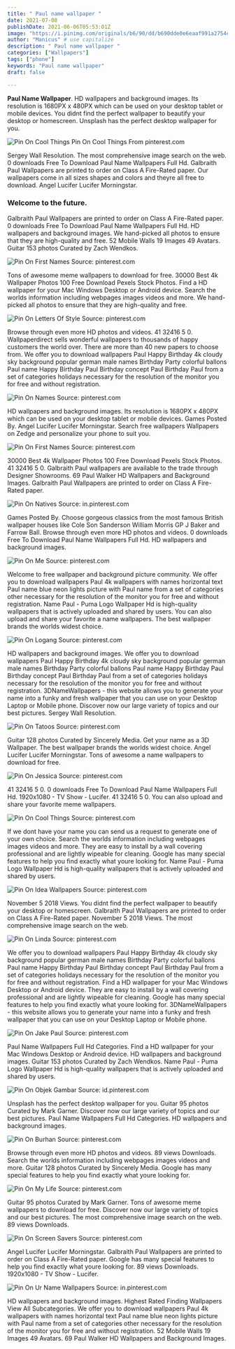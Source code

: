 ```yaml
---
title: " Paul name wallpaper "
date: 2021-07-08
publishDate: 2021-06-06T05:53:01Z
image: "https://i.pinimg.com/originals/b6/90/dd/b690dde0e6eaaf991a2754c643ebf21f.jpg"
author: "Manicus" # use capitalize
description: " Paul name wallpaper "
categories: ["Wallpapers"]
tags: ["phone"]
keywords: "Paul name wallpaper"
draft: false

---
```



**Paul Name Wallpaper**. HD wallpapers and background images. Its resolution is 1680PX x 480PX which can be used on your desktop tablet or mobile devices. You didnt find the perfect wallpaper to beautify your desktop or homescreen. Unsplash has the perfect desktop wallpaper for you.

![Pin On Cool Things](https://i.pinimg.com/originals/0b/58/59/0b5859b4229b0147f9fcc88557fc14ea.png "Pin On Cool Things")
Pin On Cool Things From pinterest.com


Sergey Wall Resolution. The most comprehensive image search on the web. 0 downloads Free To Download Paul Name Wallpapers Full Hd. Galbraith Paul Wallpapers are printed to order on Class A Fire-Rated paper. Our wallpapers come in all sizes shapes and colors and theyre all free to download. Angel Lucifer Lucifer Morningstar.

### Welcome to the future.

Galbraith Paul Wallpapers are printed to order on Class A Fire-Rated paper. 0 downloads Free To Download Paul Name Wallpapers Full Hd. HD wallpapers and background images. We hand-picked all photos to ensure that they are high-quality and free. 52 Mobile Walls 19 Images 49 Avatars. Guitar 153 photos Curated by Zach Wendkos.


![Pin On First Names](https://i.pinimg.com/originals/5e/99/67/5e9967522ccb9ab85a576315c0231112.png "Pin On First Names")
Source: pinterest.com

Tons of awesome meme wallpapers to download for free. 30000 Best 4k Wallpaper Photos 100 Free Download Pexels Stock Photos. Find a HD wallpaper for your Mac Windows Desktop or Android device. Search the worlds information including webpages images videos and more. We hand-picked all photos to ensure that they are high-quality and free.

![Pin On Letters Of Style](https://i.pinimg.com/736x/68/f5/44/68f54432c80f07e90e999c55997380fa.jpg "Pin On Letters Of Style")
Source: pinterest.com

Browse through even more HD photos and videos. 41 32416 5 0. Wallpaperdirect sells wonderful wallpapers to thousands of happy customers the world over. There are more than 40 new papers to choose from. We offer you to download wallpapers Paul Happy Birthday 4k cloudy sky background popular german male names Birthday Party colorful ballons Paul name Happy Birthday Paul Birthday concept Paul Birthday Paul from a set of categories holidays necessary for the resolution of the monitor you for free and without registration.

![Pin On Names](https://i.pinimg.com/originals/57/47/dd/5747ddb1e324f7fbee15e53e74d91480.jpg "Pin On Names")
Source: pinterest.com

HD wallpapers and background images. Its resolution is 1680PX x 480PX which can be used on your desktop tablet or mobile devices. Games Posted By. Angel Lucifer Lucifer Morningstar. Search free wallpapers Wallpapers on Zedge and personalize your phone to suit you.

![Pin On First Names](https://i.pinimg.com/originals/b6/04/8f/b6048f6a8f372a932cb7ddf415571ac5.png "Pin On First Names")
Source: pinterest.com

30000 Best 4k Wallpaper Photos 100 Free Download Pexels Stock Photos. 41 32416 5 0. Galbraith Paul wallpapers are available to the trade through Designer Showrooms. 69 Paul Walker HD Wallpapers and Background Images. Galbraith Paul Wallpapers are printed to order on Class A Fire-Rated paper.

![Pin On Natives](https://i.pinimg.com/originals/38/eb/8d/38eb8dcbf0dc1c4fa9844ddbf6a4f3a5.jpg "Pin On Natives")
Source: in.pinterest.com

Games Posted By. Choose gorgeous classics from the most famous British wallpaper houses like Cole Son Sanderson William Morris GP J Baker and Farrow Ball. Browse through even more HD photos and videos. 0 downloads Free To Download Paul Name Wallpapers Full Hd. HD wallpapers and background images.

![Pin On Me](https://i.pinimg.com/originals/ad/f1/4c/adf14c44dff5159abb7a475c8edf86d3.jpg "Pin On Me")
Source: pinterest.com

Welcome to free wallpaper and background picture community. We offer you to download wallpapers Paul 4k wallpapers with names horizontal text Paul name blue neon lights picture with Paul name from a set of categories other necessary for the resolution of the monitor you for free and without registration. Name Paul - Puma Logo Wallpaper Hd is high-quality wallpapers that is actively uploaded and shared by users. You can also upload and share your favorite a name wallpapers. The best wallpaper brands the worlds widest choice.

![Pin On Logang](https://i.pinimg.com/originals/7d/f9/64/7df964c37c31f2f59e3da22413984b22.jpg "Pin On Logang")
Source: pinterest.com

HD wallpapers and background images. We offer you to download wallpapers Paul Happy Birthday 4k cloudy sky background popular german male names Birthday Party colorful ballons Paul name Happy Birthday Paul Birthday concept Paul Birthday Paul from a set of categories holidays necessary for the resolution of the monitor you for free and without registration. 3DNameWallpapers - this website allows you to generate your name into a funky and fresh wallpaper that you can use on your Desktop Laptop or Mobile phone. Discover now our large variety of topics and our best pictures. Sergey Wall Resolution.

![Pin On Tatoos](https://i.pinimg.com/originals/ab/c5/7f/abc57f6d048726f12ec26a1d3b0af5c1.png "Pin On Tatoos")
Source: pinterest.com

Guitar 128 photos Curated by Sincerely Media. Get your name as a 3D Wallpaper. The best wallpaper brands the worlds widest choice. Angel Lucifer Lucifer Morningstar. Tons of awesome a name wallpapers to download for free.

![Pin On Jessica](https://i.pinimg.com/originals/0b/01/f1/0b01f179de159d06d9310a511843edd4.png "Pin On Jessica")
Source: pinterest.com

41 32416 5 0. 0 downloads Free To Download Paul Name Wallpapers Full Hd. 1920x1080 - TV Show - Lucifer. 41 32416 5 0. You can also upload and share your favorite meme wallpapers.

![Pin On Cool Things](https://i.pinimg.com/originals/0b/58/59/0b5859b4229b0147f9fcc88557fc14ea.png "Pin On Cool Things")
Source: pinterest.com

If we dont have your name you can send us a request to generate one of your own choice. Search the worlds information including webpages images videos and more. They are easy to install by a wall covering professional and are lightly wipeable for cleaning. Google has many special features to help you find exactly what youre looking for. Name Paul - Puma Logo Wallpaper Hd is high-quality wallpapers that is actively uploaded and shared by users.

![Pin On Idea Wallpapers](https://i.pinimg.com/originals/df/c1/16/dfc116a4acc6ed0618b6f59e6e456a36.png "Pin On Idea Wallpapers")
Source: pinterest.com

November 5 2018 Views. You didnt find the perfect wallpaper to beautify your desktop or homescreen. Galbraith Paul Wallpapers are printed to order on Class A Fire-Rated paper. November 5 2018 Views. The most comprehensive image search on the web.

![Pin On Linda](https://i.pinimg.com/originals/34/c1/c8/34c1c8ad8b4636b172fd99b77636dc28.png "Pin On Linda")
Source: pinterest.com

We offer you to download wallpapers Paul Happy Birthday 4k cloudy sky background popular german male names Birthday Party colorful ballons Paul name Happy Birthday Paul Birthday concept Paul Birthday Paul from a set of categories holidays necessary for the resolution of the monitor you for free and without registration. Find a HD wallpaper for your Mac Windows Desktop or Android device. They are easy to install by a wall covering professional and are lightly wipeable for cleaning. Google has many special features to help you find exactly what youre looking for. 3DNameWallpapers - this website allows you to generate your name into a funky and fresh wallpaper that you can use on your Desktop Laptop or Mobile phone.

![Pin On Jake Paul](https://i.pinimg.com/originals/f3/f7/d6/f3f7d6a20b7053f666dbc861a17ff699.jpg "Pin On Jake Paul")
Source: pinterest.com

Paul Name Wallpapers Full Hd Categories. Find a HD wallpaper for your Mac Windows Desktop or Android device. HD wallpapers and background images. Guitar 153 photos Curated by Zach Wendkos. Name Paul - Puma Logo Wallpaper Hd is high-quality wallpapers that is actively uploaded and shared by users.

![Pin On Objek Gambar](https://i.pinimg.com/originals/5a/8d/be/5a8dbe865a76116a53b1bad51a24c377.jpg "Pin On Objek Gambar")
Source: id.pinterest.com

Unsplash has the perfect desktop wallpaper for you. Guitar 95 photos Curated by Mark Garner. Discover now our large variety of topics and our best pictures. Paul Name Wallpapers Full Hd Categories. HD wallpapers and background images.

![Pin On Burhan](https://i.pinimg.com/originals/c4/15/c3/c415c359b925bea80e207e0635c118a8.jpg "Pin On Burhan")
Source: pinterest.com

Browse through even more HD photos and videos. 89 views Downloads. Search the worlds information including webpages images videos and more. Guitar 128 photos Curated by Sincerely Media. Google has many special features to help you find exactly what youre looking for.

![Pin On My Life](https://i.pinimg.com/originals/48/24/7e/48247e30104b090f1b46b8d8eaf5587a.jpg "Pin On My Life")
Source: pinterest.com

Guitar 95 photos Curated by Mark Garner. Tons of awesome meme wallpapers to download for free. Discover now our large variety of topics and our best pictures. The most comprehensive image search on the web. 89 views Downloads.

![Pin On Screen Savers](https://i.pinimg.com/originals/67/ef/28/67ef28161e02f894fe86f0d41c6582f8.jpg "Pin On Screen Savers")
Source: pinterest.com

Angel Lucifer Lucifer Morningstar. Galbraith Paul Wallpapers are printed to order on Class A Fire-Rated paper. Google has many special features to help you find exactly what youre looking for. 89 views Downloads. 1920x1080 - TV Show - Lucifer.

![Pin On Ur Name Wallpapers](https://i.pinimg.com/originals/b6/90/dd/b690dde0e6eaaf991a2754c643ebf21f.jpg "Pin On Ur Name Wallpapers")
Source: in.pinterest.com

HD wallpapers and background images. Highest Rated Finding Wallpapers View All Subcategories. We offer you to download wallpapers Paul 4k wallpapers with names horizontal text Paul name blue neon lights picture with Paul name from a set of categories other necessary for the resolution of the monitor you for free and without registration. 52 Mobile Walls 19 Images 49 Avatars. 69 Paul Walker HD Wallpapers and Background Images.

